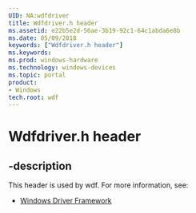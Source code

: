 ```yaml
---
UID: NA:wdfdriver
title: Wdfdriver.h header
ms.assetid: e22b5e2d-56ae-3b19-92c1-64c1abda6e8b
ms.date: 05/09/2018
keywords: ["Wdfdriver.h header"]
ms.keywords: 
ms.prod: windows-hardware
ms.technology: windows-devices
ms.topic: portal
product:
- Windows
tech.root: wdf
---
```


# Wdfdriver.h header


## -description


This header is used by wdf. For more information, see:

- [Windows Driver Framework](../_wdf/index.md)
